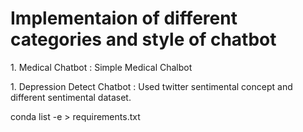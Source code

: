 <h1>Implementaion of different categories and style of chatbot</h1>
<p>1. Medical Chatbot : Simple Medical Chalbot</p>
<p>1. Depression Detect Chatbot : Used twitter sentimental concept and different sentimental dataset.</p>
conda list -e > requirements.txt

